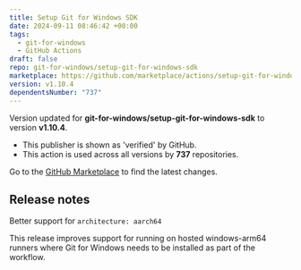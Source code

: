 ```yaml
---
title: Setup Git for Windows SDK
date: 2024-09-11 08:46:42 +00:00
tags:
  - git-for-windows
  - GitHub Actions
draft: false
repo: git-for-windows/setup-git-for-windows-sdk
marketplace: https://github.com/marketplace/actions/setup-git-for-windows-sdk
version: v1.10.4
dependentsNumber: "737"
---
```



Version updated for **git-for-windows/setup-git-for-windows-sdk** to version **v1.10.4**.
- This publisher is shown as 'verified' by GitHub.
- This action is used across all versions by **737** repositories.

Go to the [GitHub Marketplace](https://github.com/marketplace/actions/setup-git-for-windows-sdk) to find the latest changes.

## Release notes

Better support for `architecture: aarch64`

This release improves support for running on hosted windows-arm64
runners where Git for Windows needs to be installed as part of the
workflow.

